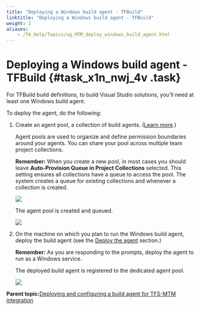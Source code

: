 ```yaml
--- 
title: "Deploying a Windows build agent - TFBuild"
linktitle: "Deploying a Windows build agent - TFBuild"
weight: 2
aliases: 
    - /TA_Help/Topics/ug_MTM_deploy_windows_build_agent.html
---
```

# Deploying a Windows build agent - TFBuild {#task_x1n_nwj_4v .task}

For TFBuild build definitions, to build Visual Studio solutions, you'll need at least one Windows build agent.

To deploy the agent, do the following:

1.  Create an agent pool, a collection of build agents. \([Learn more](https://msdn.microsoft.com/library/vs/alm/build/agents/admin#agent-pools).\)

    Agent pools are used to organize and define permission boundaries around your agents. You can share your pool across multiple team project collections.

    **Remember:** When you create a new pool, in most cases you should leave **Auto-Provision Queue in Project Collections** selected. This setting ensures all collections have a queue to access the pool. The system creates a queue for existing collections and whenever a collection is created.

    ![](../Images/agent_pool.png)

    The agent pool is created and queued.

    ![](../Images/ug_MTM_agent_pool.png)

2.  On the machine on which you plan to run the Windows build agent, deploy the build agent \(see the [Deploy the agent](https://msdn.microsoft.com/library/vs/alm/build/agents/windows) section.\)

    **Remember:** As you are responding to the prompts, deploy the agent to run as a Windows service.

    The deployed build agent is registered to the dedicated agent pool.

    ![](../Images/ug_MTM_agent_pool_deployed.png)


**Parent topic:**[Deploying and configuring a build agent for TFS-MTM integration](../../TA_Help/Topics/ug_MTM_build_agent.html)

